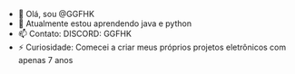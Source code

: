 - 👋 Olá, sou @GGFHK
- 🌱 Atualmente estou aprendendo java e python
- 📫 Contato: DISCORD: GGFHK
- ⚡ Curiosidade: Comecei a criar meus próprios projetos eletrônicos com apenas 7 anos
